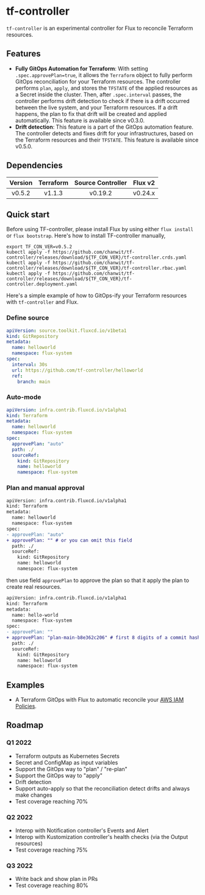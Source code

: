 # tf-controller

`tf-controller` is an experimental controller for Flux to reconcile Terraform resources.

## Features
  
  * **Fully GitOps Automation for Terraform**: With setting `.spec.approvePlan=true`, it allows the `Terraform` object 
   to fully perform GitOps reconciliation for your Terraform resources. The controller performs `plan`, `apply`, and stores 
   the `TFSTATE` of the applied resources as a Secret inside the cluster. Then, after `.spec.interval` passes, 
   the controller performs drift detection to check if there is a drift occurred between the live system, 
   and your Terraform resources. If a drift happens, the plan to fix that drift will be created and applied automatically. 
   This feature is available since v0.3.0. 
  * **Drift detection**: This feature is a part of the GitOps automation feature. The controller detects and fixes drift
   for your infrastructures, based on the Terraform resources and their `TFSTATE`. This feature is available since v0.5.0.  

## Dependencies

| Version | Terraform | Source Controller | Flux v2 |
|:-------:|:---------:|:-----------------:|:-------:|
| v0.5.2  | v1.1.3    | v0.19.2           | v0.24.x |

## Quick start

Before using TF-controller, please install Flux by using either `flux install` or `flux bootstrap`.
Here's how to install TF-controller manually,

```shell script
export TF_CON_VER=v0.5.2
kubectl apply -f https://github.com/chanwit/tf-controller/releases/download/${TF_CON_VER}/tf-controller.crds.yaml
kubectl apply -f https://github.com/chanwit/tf-controller/releases/download/${TF_CON_VER}/tf-controller.rbac.yaml
kubectl apply -f https://github.com/chanwit/tf-controller/releases/download/${TF_CON_VER}/tf-controller.deployment.yaml
```

Here's a simple example of how to GitOps-ify your Terraform resources with `tf-controller` and Flux.

### Define source

```yaml
apiVersion: source.toolkit.fluxcd.io/v1beta1
kind: GitRepository
metadata:
  name: helloworld
  namespace: flux-system
spec:
  interval: 30s
  url: https://github.com/tf-controller/helloworld
  ref:
    branch: main
```

### Auto-mode

```yaml
apiVersion: infra.contrib.fluxcd.io/v1alpha1
kind: Terraform
metadata:
  name: helloworld
  namespace: flux-system
spec:
  approvePlan: "auto"
  path: ./
  sourceRef:
    kind: GitRepository
    name: helloworld
    namespace: flux-system
```

### Plan and manual approval

```diff
apiVersion: infra.contrib.fluxcd.io/v1alpha1
kind: Terraform
metadata:
  name: helloworld
  namespace: flux-system
spec:
- approvePlan: "auto"
+ approvePlan: "" # or you can omit this field 
  path: ./
  sourceRef:
    kind: GitRepository
    name: helloworld
    namespace: flux-system
```

then use field `approvePlan` to approve the plan so that it apply the plan to create real resources.

```diff
apiVersion: infra.contrib.fluxcd.io/v1alpha1
kind: Terraform
metadata:
  name: hello-world
  namespace: flux-system
spec:
- approvePlan: ""
+ approvePlan: "plan-main-b8e362c206" # first 8 digits of a commit hash is enough
  path: ./
  sourceRef:
    kind: GitRepository
    name: helloworld
    namespace: flux-system
```

## Examples
  * A Terraform GitOps with Flux to automatic reconcile your [AWS IAM Policies](https://github.com/tf-controller/aws-iam-policies). 

## Roadmap

### Q1 2022
  * Terraform outputs as Kubernetes Secrets
  * Secret and ConfigMap as input variables 
  * Support the GitOps way to "plan" / "re-plan" 
  * Support the GitOps way to "apply"
  * Drift detection
  * Support auto-apply so that the reconciliation detect drifts and always make changes
  * Test coverage reaching 70%

### Q2 2022  
  * Interop with Notification controller's Events and Alert   
  * Interop with Kustomization controller's health checks (via the Output resources)
  * Test coverage reaching 75%

### Q3 2022
  * Write back and show plan in PRs
  * Test coverage reaching 80%
